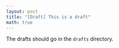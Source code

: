 ```yaml
---
layout: post
title: "[Draft] This is a draft"
math: true
---
```

The drafts should go in the `drafts` directory.
